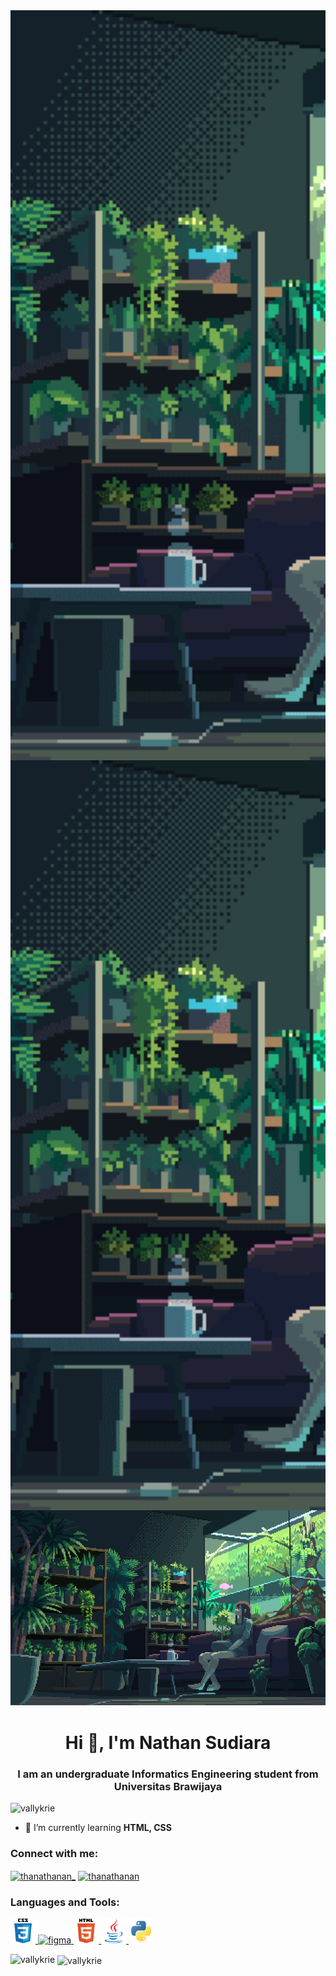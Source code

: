 <div style="width: 100%; cursor: move;"><div style="display: grid; width: 100%; height: 30vh;"><div style="grid-area: 1 / 1; width: 100%; height: 100%;"><img src="https://raw.githubusercontent.com/Vallykrie/Vallykrie/main/tumblr_ce237ad7762fc6bce812f5f47f499d76_7acfce39_1280.webp" referrerpolicy="same-origin" style="display: block; object-fit: cover; border-radius: 0px; width: 100%; height: 30vh; opacity: 1; object-position: center 0%;"></div></div></div>

<img src="https://raw.githubusercontent.com/Vallykrie/Vallykrie/main/tumblr_ce237ad7762fc6bce812f5f47f499d76_7acfce39_1280.webp" referrerpolicy="same-origin" style="display: block; object-fit: cover; border-radius: 0px; width: 100%; height: 30vh; opacity: 1; object-position: center 58.74%;">
<img src="https://raw.githubusercontent.com/Vallykrie/Vallykrie/main/tumblr_ce237ad7762fc6bce812f5f47f499d76_7acfce39_1280.webp">

<h1 align="center">Hi 👋, I'm Nathan Sudiara</h1>
<h3 align="center">I am an undergraduate Informatics Engineering student from Universitas Brawijaya</h3>

<p align="left"> <img src="https://komarev.com/ghpvc/?username=vallykrie&label=Profile%20views&color=0e75b6&style=flat" alt="vallykrie" /> </p>

- 🌱 I’m currently learning **HTML, CSS**

<h3 align="left">Connect with me:</h3>
<p align="left">
<a href="https://instagram.com/thanathanan_" target="blank"><img align="center" src="https://raw.githubusercontent.com/rahuldkjain/github-profile-readme-generator/master/src/images/icons/Social/instagram.svg" alt="thanathanan_" height="30" width="40" /></a>
<a href="https://www.hackerrank.com/thanathanan" target="blank"><img align="center" src="https://raw.githubusercontent.com/rahuldkjain/github-profile-readme-generator/master/src/images/icons/Social/hackerrank.svg" alt="thanathanan" height="30" width="40" /></a>
</p>

<h3 align="left">Languages and Tools:</h3>
<p align="left"> <a href="https://www.w3schools.com/css/" target="_blank" rel="noreferrer"> <img src="https://raw.githubusercontent.com/devicons/devicon/master/icons/css3/css3-original-wordmark.svg" alt="css3" width="40" height="40"/> </a> <a href="https://www.figma.com/" target="_blank" rel="noreferrer"> <img src="https://www.vectorlogo.zone/logos/figma/figma-icon.svg" alt="figma" width="40" height="40"/> </a> <a href="https://www.w3.org/html/" target="_blank" rel="noreferrer"> <img src="https://raw.githubusercontent.com/devicons/devicon/master/icons/html5/html5-original-wordmark.svg" alt="html5" width="40" height="40"/> </a> <a href="https://www.java.com" target="_blank" rel="noreferrer"> <img src="https://raw.githubusercontent.com/devicons/devicon/master/icons/java/java-original.svg" alt="java" width="40" height="40"/> </a> <a href="https://www.python.org" target="_blank" rel="noreferrer"> <img src="https://raw.githubusercontent.com/devicons/devicon/master/icons/python/python-original.svg" alt="python" width="40" height="40"/> </a> </p>

<p><img align="left" src="https://github-readme-stats.vercel.app/api/top-langs?username=vallykrie&show_icons=true&locale=en&layout=compact" alt="vallykrie" /></p>

<p>&nbsp;<img align="center" src="https://github-readme-stats.vercel.app/api?username=vallykrie&show_icons=true&locale=en" alt="vallykrie" /></p>
